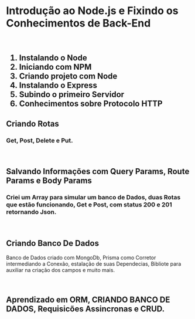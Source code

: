 <h1>Introdução ao Node.js e Fixindo os Conhecimentos de Back-End</h1>
<br>
<h2>
  <ol>
    <li>Instalando o Node</li>
    <li>Iniciando com NPM</li>
    <li>Criando projeto com Node</li>
    <li>Instalando o Express</li>
    <li>Subindo o primeiro Servidor</li>
    <li>Conhecimentos sobre Protocolo HTTP</li>
  </ol>
</h2>
<h2>Criando Rotas</h2>
<h3>Get, Post, Delete e Put.</h3>
<br>
<h2>Salvando Informações com Query Params, Route Params e Body Params</h2>
<h3>Criei um Array para simular um banco de Dados, duas Rotas que estão funcionando, Get e Post, com status 200 e 201 retornando Json. </h3>

<br>
<h2>Criando Banco De Dados</h2>
<p>Banco de Dados criado com MongoDb, <a hre="https://www.prisma.io/docs/getting-started">Prisma</a> como Corretor intermediando a Conexão, estalação de suas Dependecias, Bibliote para auxiliar na criação dos campos e muito mais.</p>
<br>
<h2>Aprendizado em ORM, CRIANDO BANCO DE DADOS, Requisicões Assincronas e CRUD. </h2>

